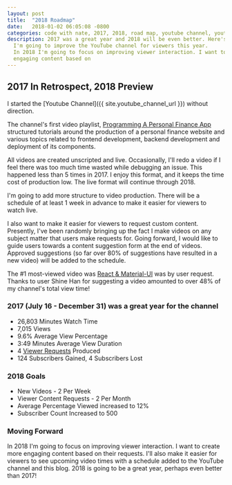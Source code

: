 ```yaml
---
layout: post
title:  "2018 Roadmap"
date:   2018-01-02 06:05:08 -0800
categories: code with nate, 2017, 2018, road map, youtube channel, youtube playlists
description: 2017 was a great year and 2018 will be even better. Here's how
  I'm going to improve the YouTube channel for viewers this year.
  In 2018 I'm going to focus on improving viewer interaction. I want to create more
  engaging content based on
---
```

<h2>2017 In Retrospect, 2018 Preview</h2>

I started the [Youtube Channel]({{ site.youtube_channel_url }}) without direction.

The channel's first video playlist,
[Programming A Personal Finance App](https://www.youtube.com/playlist?list=PLWuBW_Kn3apICKBVgxIoPXTAWebbaQKkG)
structured tutorials around the production of a personal finance website and various
topics related to frontend development, backend development and deployment of its components.

All videos are created unscripted and live. Occasionally, I'll redo a video if I feel there was too
much time wasted while debugging an issue. This happened less than 5 times in 2017. I enjoy this
format, and it keeps the time cost of production low. The live format will continue through 2018.

I'm going to add more structure to video production. There will be a schedule
of at least 1 week in advance to make it easier for viewers to watch live.

I also want to make it easier for viewers to request custom content. Presently, I've been
randomly bringing up the fact I make videos on any subject matter that users make requests
for. Going forward, I would like to guide users towards a content suggestion form at the
end of videos. Approved suggestions (so far over 80% of suggestions have resulted in a new video) will
be added to the schedule.

The #1 most-viewed video was [React & Material-UI](https://www.youtube.com/watch?v=6whyzcUARuI) was
by user request. Thanks to user Shine Han for suggesting a video amounted to over 48% of
my channel's total view time!

<h3>2017 (July 16 - December 31) was a great year for the channel</h3>
<ul>
    <li>26,803 Minutes Watch Time</li>
    <li>7,015 Views</li>
    <li>9.6% Average View Percentage</li>
    <li>3:49 Minutes Average View Duration</li>
    <li>4 <a href="https://www.youtube.com/playlist?list=PLWuBW_Kn3apIHuSZCWW5VY9nXnQzrqg05">Viewer Requests</a> Produced</li>
    <li>124 Subscribers Gained, 4 Subscribers Lost</li>
</ul>

<h3>2018 Goals</h3>
<ul>
    <li>New Videos - 2 Per Week</li>
    <li>Viewer Content Requests - 2 Per Month</li>
    <li>Average Percentage Viewed increased to 12%</li>
    <li>Subscriber Count Increased to 500</li>
</ul>

<h3>Moving Forward</h3>
In 2018 I'm going to focus on improving viewer interaction. I want to create more
engaging content based on their requests. I'll also make it easier for viewers
to see upcoming video times with a schedule added to the YouTube channel and this blog. 2018
is going to be a great year, perhaps even better than 2017!